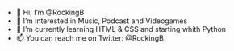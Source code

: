 - 👋 Hi, I’m @RockingB
- 👀 I’m interested in Music, Podcast and Videogames
- 🌱 I’m currently learning HTML & CSS and starting whith Python
- 📫 You can reach me on Twitter: @RockingB


